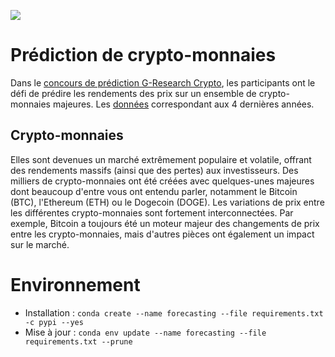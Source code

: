 ![](https://storage.googleapis.com/kaggle-competitions/kaggle/30894/logos/header.png)
# Prédiction de crypto-monnaies
Dans le [concours de prédiction G-Research Crypto](https://www.kaggle.com/c/g-research-crypto-forecasting), les participants ont le défi de prédire les rendements des prix sur un ensemble de crypto-monnaies majeures. Les [données](https://www.kaggle.com/c/g-research-crypto-forecasting/data) correspondant aux 4 dernières années. 

## Crypto-monnaies
Elles sont devenues un marché extrêmement populaire et volatile, offrant des rendements massifs (ainsi que des pertes) aux investisseurs. 
Des milliers de crypto-monnaies ont été créées avec quelques-unes majeures dont beaucoup d'entre vous ont entendu parler, notamment le Bitcoin (BTC), l'Ethereum (ETH) ou le Dogecoin (DOGE).
Les variations de prix entre les différentes crypto-monnaies sont fortement interconnectées. 
Par exemple, Bitcoin a toujours été un moteur majeur des changements de prix entre les crypto-monnaies, mais d'autres pièces ont également un impact sur le marché.

# Environnement
* Installation : `conda create --name forecasting --file requirements.txt -c pypi --yes`
* Mise à jour : `conda env update --name forecasting --file requirements.txt --prune`
